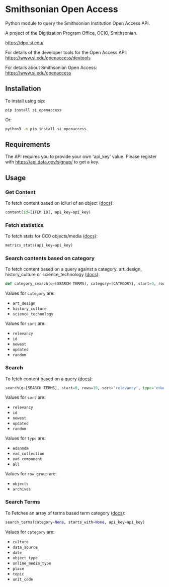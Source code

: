 # Smithsonian Open Access

Python module to query the Smithsonian Institution Open Access API.

A project of the Digitization Program Office, OCIO, Smithsonian.

https://dpo.si.edu/

For details of the developer tools for the Open Access API: https://www.si.edu/openaccess/devtools

For details about Smithsonian Open Access: https://www.si.edu/openaccess

## Installation

To install using pip:

```bash
pip install si_openaccess
```

Or:

```bash
python3 -m pip install si_openaccess
```

## Requirements

The API requires you to provide your own 'api_key' value. Please register with https://api.data.gov/signup/ to get a key.

## Usage

### Get Content

To fetch content based on id/url of an object ([docs](https://edan.si.edu/openaccess/apidocs/#api-content-content)):

```python
content(id=[ITEM ID], api_key=api_key)
```

### Fetch statistics

To fetch stats for CC0 objects/media ([docs](https://edan.si.edu/openaccess/apidocs/#api-metrics-stats)):

```python
metrics_stats(api_key=api_key)
```

### Search contents based on category

To fetch content based on a query against a category. art_design, history_culture or science_technology ([docs](https://edan.si.edu/openaccess/apidocs/#api-search-category_search)):

```python
def category_search(q=[SEARCH TERMS], category=[CATEGORY], start=0, rows=10, sort='relevancy', api_key=api_key)
```

Values for `category` are:

 * `art_design`
 * `history_culture`
 * `science_technology`

Values for `sort` are:

 * `relevancy`
 * `id`
 * `newest`
 * `updated`
 * `random`

### Search

To fetch content based on a query ([docs](https://edan.si.edu/openaccess/apidocs/#api-search-search)):

```python
search(q=[SEARCH TERMS], start=0, rows=10, sort='relevancy', type='edanmdm', row_group='objects', api_key=api_key)
```

Values for `sort` are:

 * `relevancy`
 * `id`
 * `newest`
 * `updated`
 * `random`

Values for `type` are:

 * `edanmdm`
 * `ead_collection`
 * `ead_component` 
 * `all`

Values for `row_group` are:

 * `objects`
 * `archives`

 
### Search Terms

To Fetches an array of terms based term category ([docs](https://edan.si.edu/openaccess/apidocs/#api-search-terms)):

```python
search_terms(category=None, starts_with=None, api_key=api_key)
```

Values for `category` are:

 * `culture`
 * `data_source`
 * `date`
 * `object_type`
 * `online_media_type`
 * `place`
 * `topic`
 * `unit_code`
